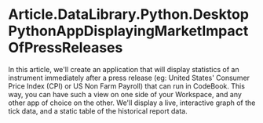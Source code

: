 # Article.DataLibrary.Python.DesktopPythonAppDisplayingMarketImpactOfPressReleases
In this article, we'll create an application that will display statistics of an instrument immediately after a press release (eg: United States' Consumer Price Index (CPI) or US Non Farm Payroll) that can run in CodeBook. This way, you can have such a view on one side of your Workspace, and any other app of choice on the other. We'll display a live, interactive graph of the tick data, and a static table of the historical report data.
